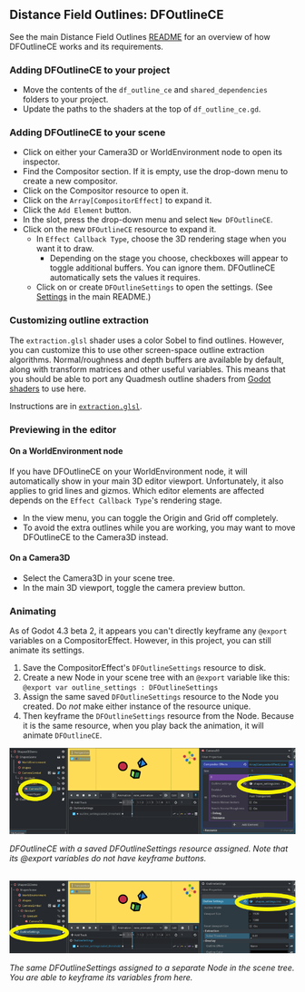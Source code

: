 ## Distance Field Outlines: DFOutlineCE

See the main Distance Field Outlines [README](https://github.com/pink-arcana/godot-distance-field-outlines) for an overview of how DFOutlineCE works and its requirements.

### Adding DFOutlineCE to your project
- Move the contents of the `df_outline_ce` and `shared_dependencies` folders to your project.
- Update the paths to the shaders at the top of `df_outline_ce.gd`.

### Adding DFOutlineCE to your scene
- Click on either your Camera3D or WorldEnvironment node to open its inspector.
- Find the Compositor section. If it is empty, use the drop-down menu to create a new compositor.
- Click on the Compositor resource to open it.
- Click on the `Array[CompositorEffect]` to expand it.
- Click the `Add Element` button.
- In the <empty> slot, press the drop-down menu and select `New DFOutlineCE`.
- Click on the new `DFOutlineCE` resource to expand it.
    - In `Effect Callback Type`, choose the 3D rendering stage when you want it to draw.
        - Depending on the stage you choose, checkboxes will appear to toggle additional buffers. You can ignore them. DFOutlineCE automatically sets the values it requires.
    - Click on or create `DFOutlineSettings` to open the settings. (See [Settings](https://github.com/pink-arcana/godot-distance-field-outlines#settings) in the main README.)


### Customizing outline extraction
The `extraction.glsl` shader uses a color Sobel to find outlines. However, you can customize this to use other screen-space outline extraction algorithms. Normal/roughness and depth buffers are available by default, along with transform matrices and other useful variables. This means that you should be able to port any Quadmesh outline shaders from [Godot shaders](https://godotshaders.com/) to use here.

Instructions are in [`extraction.glsl`](https://github.com/pink-arcana/godot-distance-field-outlines/blob/main/project/df_outline_ce/shaders/extraction.glsl).


### Previewing in the editor

#### On a WorldEnvironment node
If you have DFOutlineCE on your WorldEnvironment node, it will automatically show in your main 3D editor viewport. Unfortunately, it also applies to grid lines and gizmos. Which editor elements are affected depends on the `Effect Callback Type`'s rendering stage.

- In the view menu, you can toggle the Origin and Grid off completely.
- To avoid the extra outlines while you are working, you may want to move DFOutlineCE to the Camera3D instead.


#### On a Camera3D
- Select the Camera3D in your scene tree.
- In the main 3D viewport, toggle the camera preview button.


### Animating
As of Godot 4.3 beta 2, it appears you can't directly keyframe any `@export` variables on a CompositorEffect. However, in this project, you can still animate its settings.

1. Save the CompositorEffect's `DFOutlineSettings` resource to disk.
2. Create a new Node in your scene tree with an `@export` variable like this: `@export var outline_settings : DFOutlineSettings`
3. Assign the same saved `DFOutlineSettings` resource to the Node you created. Do *not* make either instance of the resource unique.
4. Then keyframe the `DFOutlineSettings` resource from the Node. Because it is the same resource, when you play back the animation, it will animate `DFOutlineCE`.

[<img src="../../media/screenshots/ce_animation_compositor_med.png">](../../media/screenshots/ce_animation_compositor.png)

*DFOutlineCE with a saved DFOutlineSettings resource assigned. Note that its @export variables do not have keyframe buttons.*
<br /><br />

[<img src="../../media/screenshots/ce_animation_separate_node_med.png">](../../media/screenshots/ce_animation_separate_node.png)

*The same DFOutlineSettings assigned to a separate Node in the scene tree. You are able to keyframe its variables from here.*